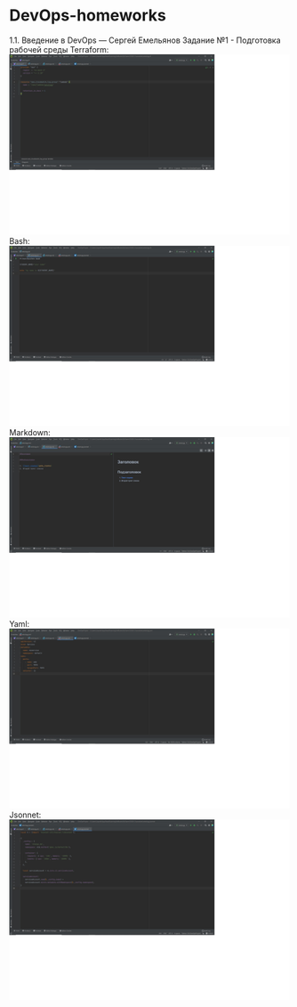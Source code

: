 # DevOps-homeworks
1.1. Введение в DevOps — Сергей Емельянов
Задание №1 - Подготовка рабочей среды
Terraform:
![alt text](https://github.com/Sergey81128552/DevOps-homeworks/blob/main/Terraform.jpg "Описание будет тут")
Bash:
![alt text](https://github.com/Sergey81128552/DevOps-homeworks/blob/main/Bash.jpg "Описание будет тут")
Markdown:
![alt text](https://github.com/Sergey81128552/DevOps-homeworks/blob/main/Markdown.jpg "Описанте будет тут")
Yaml:
![alt text](https://github.com/Sergey81128552/DevOps-homeworks/blob/main/Yaml.jpg "Описание будет тут")
Jsonnet:
![alt text](https://github.com/Sergey81128552/DevOps-homeworks/blob/main/Jsonnet.jpg "Описание будет тут")
